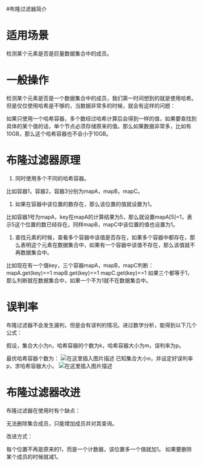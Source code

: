 #布隆过滤器简介
# 适用场景

检测某个元素是否是巨量数据集合中的成员。

# 一般操作

检测某个元素是否是一个数据集合中的成员，我们第一时间想到的就是使用哈希。 但是仅仅使用哈希是不够的，当数据非常多的时候，就会有这样的问题：

>  
 如果只使用一个哈希容器，多个数经过哈希计算后会得到一样的值，如果要查找到具体的某个值的话，单个节点必须存储原来的值。那么如果数据非常多，比如有10GB，那么这个哈希容器也不会小于10GB。 


# 布隆过滤器原理
1. 同时使用多个不同的哈希容器。
>  
 比如容器1，容器2，容器3分别为mapA，mapB，mapC。 

1. 如果在容器中该位置的数存在，那么该位置的值就设置为1。
>  
 比如容器1号为mapA，key在mapA的计算结果为5，那么就设置mapA[5]=1，表示5这个位置的数已经存在。同样mapB，mapC中该位置的值也设置为1。 

1. 查找元素的时候，查看多个容器中该值是否存在，如果多个容器中都存在，那么表明这个元素在数据集合中，如果有一个容器中该值不存在，那么该值就不再数据集合中。
>  
 比如现在有一个值key，三个容器mapA，mapB，mapC判断： mapA.get(key)==1 mapB.get(key)==1 mapC.get(key)==1 如果三个都等于1，那么判断就在数据集合中，如果一个不为1就不在数据集合中。 


# 误判率

布隆过滤器不会发生漏判，但是会有误判的情况。进过数学分析，能得到以下几个公式：

假设，集合大小为n，哈希容器的个数为k，哈希容器大小为m，误判率为p。

最优哈希容器个数为： <img src="https://raw.githubusercontent.com/Double2hao/xujiajia_blog/main/img/16209911972070.png " alt="在这里插入图片描述"> 已知集合大小n，并设定好误判率p，求哈希容器大小。 <img src="https://raw.githubusercontent.com/Double2hao/xujiajia_blog/main/img/16209911974091.png " alt="在这里插入图片描述">

# 布隆过滤器改进

布隆过滤器在使用时有个缺点：

>  
 无法删除集合成员，只能增加成员并对其查询。 


改进方式：

>  
 每个位置不再是原来的1，而是一个计数器，该位置多一个值就加1。 如果要删除某个成员的时候就减1。 
